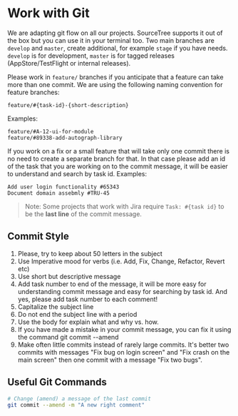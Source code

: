 
# Work with Git

We are adapting git flow on all our projects. SourceTree supports it out of the box but you can use it in your terminal too. Two main branches are `develop` and `master`, create additional, for example `stage` if you have needs. `develop` is for development, `master` is for tagged releases (AppStore/TestFlight or internal releases).

Please work in `feature/` branches if you anticipate that a feature can take more than one commit. We are using the following naming convention for feature branches:
```
feature/#{task-id}-{short-description}
```
Examples:
```
feature/#A-12-ui-for-module
feature/#89338-add-autograph-library
```

If you work on a fix or a small feature that will take only one commit there is no need to create a separate branch for that. In that case please add an id of the task that you are working on to the commit message, it will be easier to understand and search by task id. Examples:
```
Add user login functionality #65343
Document domain assebmly #TRU-45
```
> Note: Some projects that work with Jira require `Task: #{task id}` to be the __last line__ of the commit message.


## Commit Style

1. Please, try to keep about 50 letters in the subject
2. Use Imperative mood for verbs (i.e. Add, Fix, Change, Refactor, Revert etc)
3. Use short but descriptive message
4. Add task number to end of the message, it will be more easy for understanding commit message and easy for searching by task id. And yes, please add task number to each comment!
5. Capitalize the subject line
6. Do not end the subject line with a period
7. Use the body for explain what and why vs. how.
8. If you have made a mistake in your commit message, you can fix it using the command git commit --amend
9. Make often little commits instead of rarely large commits. It's better two commits with messages "Fix bug on login screen" and "Fix crash on the main screen" then one commit with a message "Fix two bugs".

## Useful Git Commands
```bash
# Change (amend) a message of the last commit
git commit --amend -m "A new right comment"
```

